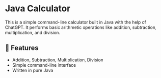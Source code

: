 # Java Calculator

This is a simple command-line calculator built in Java with the help of ChatGPT. It performs basic arithmetic operations like addition, subtraction, multiplication, and division.

## 🚀 Features

- Addition, Subtraction, Multiplication, Division
- Simple command-line interface
- Written in pure Java

